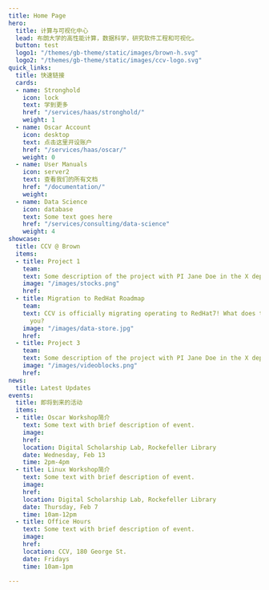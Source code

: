 ```yaml
---
title: Home Page
hero:
  title: 计算与可视化中心
  lead: 布朗大学的高性能计算，数据科学，研究软件工程和可视化。
  button: test
  logo1: "/themes/gb-theme/static/images/brown-h.svg"
  logo2: "/themes/gb-theme/static/images/ccv-logo.svg"
quick_links:
  title: 快速链接
  cards:
  - name: Stronghold
    icon: lock
    text: 学到更多
    href: "/services/haas/stronghold/"
    weight: 1
  - name: Oscar Account
    icon: desktop
    text: 点击这里开设账户
    href: "/services/haas/oscar/"
    weight: 0
  - name: User Manuals
    icon: server2
    text: 查看我们的所有文档
    href: "/documentation/"
    weight:
  - name: Data Science
    icon: database
    text: Some text goes here
    href: "/services/consulting/data-science"
    weight: 4
showcase:
  title: CCV @ Brown
  items:
  - title: Project 1
    team:
    text: Some description of the project with PI Jane Doe in the X department.
    image: "/images/stocks.png"
    href:
  - title: Migration to RedHat Roadmap
    team:
    text: CCV is officially migrating operating to RedHat7! What does this mean for
      you?
    image: "/images/data-store.jpg"
    href:
  - title: Project 3
    team:
    text: Some description of the project with PI Jane Doe in the X department.
    image: "/images/videoblocks.png"
    href:
news:
  title: Latest Updates
events:
  title: 即将到来的活动
  items:
  - title: Oscar Workshop简介
    text: Some text with brief description of event.
    image:
    href:
    location: Digital Scholarship Lab, Rockefeller Library
    date: Wednesday, Feb 13
    time: 2pm-4pm
  - title: Linux Workshop简介
    text: Some text with brief description of event.
    image:
    href:
    location: Digital Scholarship Lab, Rockefeller Library
    date: Thursday, Feb 7
    time: 10am-12pm
  - title: Office Hours
    text: Some text with brief description of event.
    image:
    href:
    location: CCV, 180 George St.
    date: Fridays
    time: 10am-1pm

---
```

